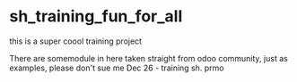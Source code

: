 # sh_training_fun_for_all
this is a super coool training project 

There are somemodule in here taken straight from odoo community, just as examples, please don't sue me
Dec 26 - training sh. prmo
